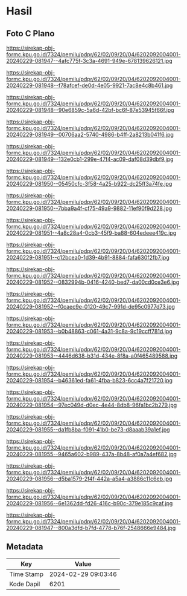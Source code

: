 # Hasil

## Foto C Plano

https://sirekap-obj-formc.kpu.go.id/7324/pemilu/pdpr/62/02/09/20/04/6202092004001-20240229-081947--4afc775f-3c3a-4691-949e-678139626121.jpg

https://sirekap-obj-formc.kpu.go.id/7324/pemilu/pdpr/62/02/09/20/04/6202092004001-20240229-081948--f78afcef-de0d-4e05-9921-7ac8e4c8b461.jpg

https://sirekap-obj-formc.kpu.go.id/7324/pemilu/pdpr/62/02/09/20/04/6202092004001-20240229-081948--90e6859c-5a6d-42bf-bc6f-87e53945f66f.jpg

https://sirekap-obj-formc.kpu.go.id/7324/pemilu/pdpr/62/02/09/20/04/6202092004001-20240229-081949--00706aa2-5740-4986-b4ff-2a8213b041f6.jpg

https://sirekap-obj-formc.kpu.go.id/7324/pemilu/pdpr/62/02/09/20/04/6202092004001-20240229-081949--132e0cb1-299e-47f4-ac09-daf08d39dbf9.jpg

https://sirekap-obj-formc.kpu.go.id/7324/pemilu/pdpr/62/02/09/20/04/6202092004001-20240229-081950--05450cfc-3f58-4a25-b922-dc25ff3a74fe.jpg

https://sirekap-obj-formc.kpu.go.id/7324/pemilu/pdpr/62/02/09/20/04/6202092004001-20240229-081950--7bba9a4f-cf75-49a9-9882-11ef90f9d228.jpg

https://sirekap-obj-formc.kpu.go.id/7324/pemilu/pdpr/62/02/09/20/04/6202092004001-20240229-081951--4a8c28a4-0cb3-45f9-ba88-604edeee419c.jpg

https://sirekap-obj-formc.kpu.go.id/7324/pemilu/pdpr/62/02/09/20/04/6202092004001-20240229-081951--c12bcea0-1d39-4b91-8884-fafa630f2fb7.jpg

https://sirekap-obj-formc.kpu.go.id/7324/pemilu/pdpr/62/02/09/20/04/6202092004001-20240229-081952--0832994b-0416-4240-bed7-da00cd0ce3e6.jpg

https://sirekap-obj-formc.kpu.go.id/7324/pemilu/pdpr/62/02/09/20/04/6202092004001-20240229-081952--f0caec9e-0120-49c7-991d-de95c0977d73.jpg

https://sirekap-obj-formc.kpu.go.id/7324/pemilu/pdpr/62/02/09/20/04/6202092004001-20240229-081953--b0b48863-c061-4a31-9c8a-9c19ccff781d.jpg

https://sirekap-obj-formc.kpu.go.id/7324/pemilu/pdpr/62/02/09/20/04/6202092004001-20240229-081953--4446d638-b31d-434e-8f8a-a0f465489588.jpg

https://sirekap-obj-formc.kpu.go.id/7324/pemilu/pdpr/62/02/09/20/04/6202092004001-20240229-081954--b46361ed-fa61-4fba-b823-6cc4a7f21720.jpg

https://sirekap-obj-formc.kpu.go.id/7324/pemilu/pdpr/62/02/09/20/04/6202092004001-20240229-081954--97ec049d-d0ec-4e44-8db8-96fa1bc2b279.jpg

https://sirekap-obj-formc.kpu.go.id/7324/pemilu/pdpr/62/02/09/20/04/6202092004001-20240229-081955--da1fb8ba-f091-41b0-be73-d8aaab39a1ef.jpg

https://sirekap-obj-formc.kpu.go.id/7324/pemilu/pdpr/62/02/09/20/04/6202092004001-20240229-081955--9465a602-b989-437a-8b48-af0a7a4ef682.jpg

https://sirekap-obj-formc.kpu.go.id/7324/pemilu/pdpr/62/02/09/20/04/6202092004001-20240229-081956--d5ba1579-2f4f-442a-a5a4-a3886c11c6eb.jpg

https://sirekap-obj-formc.kpu.go.id/7324/pemilu/pdpr/62/02/09/20/04/6202092004001-20240229-081956--6e1362dd-fd26-416c-b90c-379e185c9caf.jpg

https://sirekap-obj-formc.kpu.go.id/7324/pemilu/pdpr/62/02/09/20/04/6202092004001-20240229-081947--800a3dfd-b7fd-4778-b76f-2548666e9484.jpg


## Metadata

| Key        | Value               |
| ---------- | ------------------- |
| Time Stamp | 2024-02-29 09:03:46 |
| Kode Dapil | 6201                |



